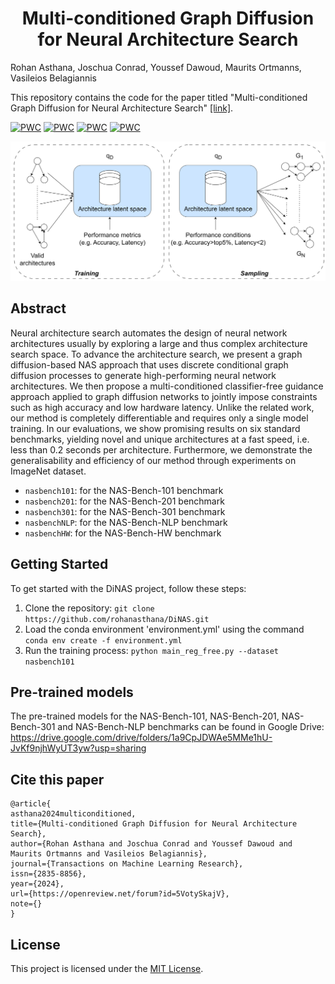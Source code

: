 # <center> Multi-conditioned Graph Diffusion for Neural Architecture Search </center>
Rohan Asthana, Joschua Conrad, Youssef Dawoud, Maurits Ortmanns, Vasileios Belagiannis

This repository contains the code for the paper titled "Multi-conditioned Graph Diffusion for Neural Architecture Search" [\[link\]](https://openreview.net/forum?id=5VotySkajV).

[![PWC](https://img.shields.io/endpoint.svg?url=https://paperswithcode.com/badge/multi-conditioned-graph-diffusion-for-neural/neural-architecture-search-on-nas-bench-101)](https://paperswithcode.com/sota/neural-architecture-search-on-nas-bench-101?p=multi-conditioned-graph-diffusion-for-neural)
[![PWC](https://img.shields.io/endpoint.svg?url=https://paperswithcode.com/badge/multi-conditioned-graph-diffusion-for-neural/neural-architecture-search-on-nas-bench-201-1)](https://paperswithcode.com/sota/neural-architecture-search-on-nas-bench-201-1?p=multi-conditioned-graph-diffusion-for-neural)
[![PWC](https://img.shields.io/endpoint.svg?url=https://paperswithcode.com/badge/multi-conditioned-graph-diffusion-for-neural/neural-architecture-search-on-nas-bench-201-2)](https://paperswithcode.com/sota/neural-architecture-search-on-nas-bench-201-2?p=multi-conditioned-graph-diffusion-for-neural)
[![PWC](https://img.shields.io/endpoint.svg?url=https://paperswithcode.com/badge/multi-conditioned-graph-diffusion-for-neural/neural-architecture-search-on-nas-bench-301)](https://paperswithcode.com/sota/neural-architecture-search-on-nas-bench-301?p=multi-conditioned-graph-diffusion-for-neural)

![alt text](https://github.com/rohanasthana/DiNAS/blob/master/dinas.png)

## Abstract
 Neural architecture search automates the design of neural network architectures usually by exploring a large and thus complex architecture search space. To advance the architecture search, we present a graph diffusion-based NAS approach that uses discrete conditional graph diffusion processes to generate high-performing neural network architectures. We then propose a multi-conditioned classifier-free guidance approach applied to graph diffusion networks to jointly impose constraints such as high accuracy and low hardware latency. Unlike the related work, our method is completely differentiable and requires only a single model training. In our evaluations, we show promising results on six standard benchmarks, yielding novel and unique architectures at a fast speed, i.e. less than 0.2 seconds per architecture. Furthermore, we demonstrate the generalisability and efficiency of our method through experiments on ImageNet dataset.


- `nasbench101`: for the NAS-Bench-101 benchmark
- `nasbench201`: for the NAS-Bench-201 benchmark
- `nasbench301`: for the NAS-Bench-301 benchmark
- `nasbenchNLP`: for the NAS-Bench-NLP benchmark
- `nasbenchHW`: for the NAS-Bench-HW benchmark

## Getting Started

To get started with the DiNAS project, follow these steps:

1. Clone the repository: `git clone https://github.com/rohanasthana/DiNAS.git`
2. Load the conda environment 'environment.yml' using the command `conda env create -f environment.yml`
3. Run the training process: `python main_reg_free.py --dataset nasbench101`

## Pre-trained models
The pre-trained models for the NAS-Bench-101, NAS-Bench-201, NAS-Bench-301 and NAS-Bench-NLP benchmarks can be found in Google Drive:
https://drive.google.com/drive/folders/1a9CpJDWAe5MMe1hU-JvKf9njhWyUT3yw?usp=sharing

## Cite this paper
```
@article{
asthana2024multiconditioned,
title={Multi-conditioned Graph Diffusion for Neural Architecture Search},
author={Rohan Asthana and Joschua Conrad and Youssef Dawoud and Maurits Ortmanns and Vasileios Belagiannis},
journal={Transactions on Machine Learning Research},
issn={2835-8856},
year={2024},
url={https://openreview.net/forum?id=5VotySkajV},
note={}
}
```


## License

This project is licensed under the [MIT License](LICENSE).
